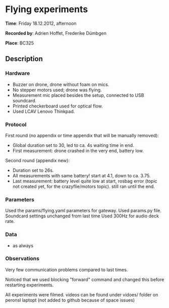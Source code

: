 # Flying experiments

__Time__: Friday 18.12.2012, afternoon

__Recorded by__: Adrien Hoffet, Frederike Dümbgen

__Place__: BC325



## Description

###  Hardware
<!--
Checklist: 
- Speaker type
- Microphone type
- Motors for linear/rotational movement
- Computer
- Drone type, decks used
- Soundcard
-->
- Buzzer on drone, drone without foam on mics. 
- No stepper motors used; drone was flying.
- Measurement mic placed besides the setup, connected to USB soundcard. 
- Printed checkerboard used for optical flow. 
- Used LCAV Lenovo Thinkpad.

### Protocol
<!--
Checklist: 
- Sound level calibration
- Order of scripts run
- Times of battery exchange etc. 
- Start/end times of recordings, synchronization
-->

First round (no appendix or time appendix that will be manually removed): 

- Global duration set to 30, led to ca. 4s waiting time in end.
- First measurement: drone crashed in the very end, battery low.

Second round (appendix new): 

- Duration set to 26s.
- All measurements with same battery! start at 4.1, down to ca. 3.75.
- Last measurement: battery level quite low at start, rosbag error (topic not created yet, for the crazyflie/motors topic). still ran until the end. 

### Parameters
<!--
Checklist: 
If available:
- parameters file location
- soundcard settings

Otherwise: 
- Sampling rate
- Motor thrust value 
- Audio files used
- Scripts used
- Other parameters used
-->

Used the params/flying.yaml parameters for gateway.
Used params.py file.
Soundcard settings unchanged from last time
Used 300Hz for audio deck rate. 

### Data
<!--
Explain folder naming etc. 
-->

- as always

### Observations
<!--
Anything unusual that happened during the experiments, such as
- Background noise
- Connection problems, low data rates, etc. 
- Hardware (battery failures, broken parts, etc)
-->

Very few communication problems compared to last times. 

Noticed that we used blocking "forward" command and changed this before restarting experiments. 

All experiments were filmed. videos can be found under vidoes/ folder on peronsl laptopt (not added to github because of space issues) 
